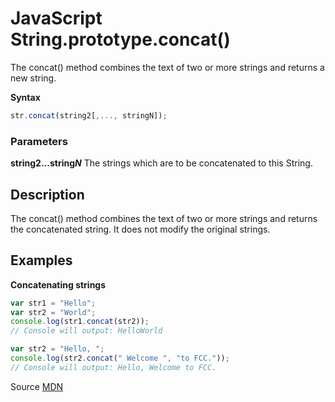 # JavaScript String.prototype.concat()

The concat() method combines the text of two or more strings and returns a new string.

**Syntax**
```js
str.concat(string2[,..., stringN]);
```

### Parameters

**string2...string*N***
The strings which are to be concatenated to this String.

## Description 

The concat() method combines the text of two or more strings and returns the concatenated string. It does not modify the original strings.

## Examples

**Concatenating strings**
```js
var str1 = "Hello";
var str2 = "World";
console.log(str1.concat(str2));
// Console will output: HelloWorld

var str2 = "Hello, ";
console.log(str2.concat(" Welcome ", "to FCC."));
// Console will output: Hello, Welcome to FCC.

```


Source [MDN](https://developer.mozilla.org/en-US/docs/Web/JavaScript/Reference/Global_Objects/String/concat)

